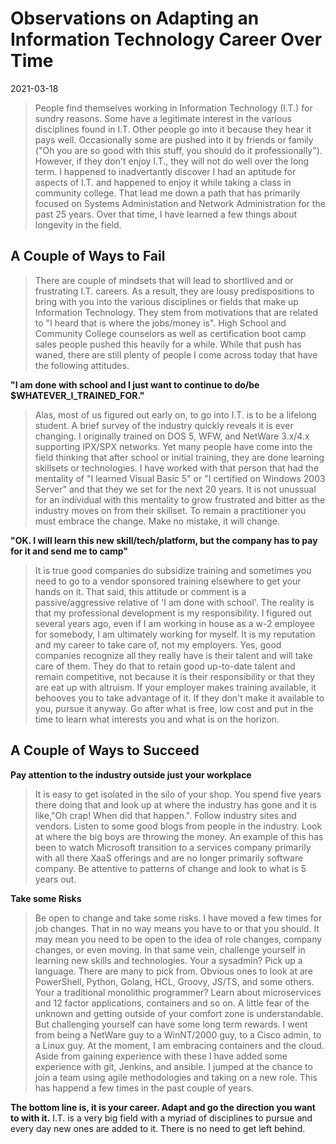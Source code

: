 # Observations on Adapting an Information Technology Career Over Time 
2021-03-18

>People find themselves working in Information Technology (I.T.) for sundry reasons. Some have a legitimate interest in the various disciplines found in I.T. Other people go into it because they hear it pays well. Occasionally some are pushed into it by friends or family ("Oh you are so good with this stuff, you should do it professionally"). However, if they don't enjoy I.T., they will not do well over the long term. I happened to inadvertantly discover I had an aptitude for aspects of I.T. and happened to enjoy it while taking a class in community college. That lead me down a path that has primarily focused on Systems Administation and Network Administration for the past 25 years. Over that time, I have learned a few things about longevity in the field. 

## A Couple of Ways to Fail

>There are couple of mindsets that will lead to shortlived and or frustrating I.T. careers. As a result, they are lousy predispositions to bring with you into the various disciplines or fields that make up Information Technology. They stem from motivations that are related to "I heard that is where the jobs/money is". High School and Community College counselors as well as certification boot camp sales people pushed this heavily for a while. While that push has waned, there are still plenty of people I come across today that have the following attitudes. 

**"I am done with school and I just want to continue to do/be $WHATEVER_I_TRAINED_FOR."** 

>Alas, most of us figured out early on, to go into I.T. is to be a lifelong student. A brief survey of the industry quickly reveals it is ever changing. I originally trained on DOS 5, WFW, and NetWare 3.x/4.x supporting IPX/SPX networks. Yet many people have come into the field thinking that after school or initial training, they are done learning skillsets or technologies. I have worked with that person that had the mentality of "I learned Visual Basic 5" or "I certified on Windows 2003 Server" and that they we set for the next 20 years. It is not unussual for an individual with this mentality to grow frustrated and bitter as the industry moves on from their skillset. To remain a practitioner you must embrace the change. Make no mistake, it will change.

**"OK. I will learn this new skill/tech/platform, but the company has to pay for it and send me to camp"** 

>It is true good companies do subsidize training and sometimes you need to go to a vendor sponsored training elsewhere to get your hands on it. That said, this attitude or comment is a passive/aggressive relative of 'I am done with school'. The reality is that my professional development is my responsibility. I figured out several years ago, even if I am working in house as a w-2 employee for somebody, I am ultimately working for myself. It is my reputation and my career to take care of, not my employers. Yes, good companies recognize all they really have is their talent and will take care of them. They do that to retain good up-to-date talent and remain competitive, not because it is their responsibility or that they are eat up with altruism. If your employer makes training available, it behooves you to take advantage of it. If they don't make it available to you, pursue it anyway. Go after what is free, low cost and put in the time to learn what interests you and what is on the horizon.

## A Couple of Ways to Succeed 

**Pay attention to the industry outside just your workplace** 

>It is easy to get isolated in the silo of your shop. You spend five years there doing that and look up at where the industry has gone and it is like,"Oh crap! When did that happen.". Follow industry sites and vendors. Listen to some good blogs from people in the industry. Look at where the big boys are throwing the money. An example of this has been to watch Microsoft transition to a services company primarily with all there XaaS offerings and are no longer primarily software company. Be attentive to patterns of change and look to what is 5 years out. 

**Take some Risks** 

>Be open to change and take some risks. I have moved a few times for job changes. That in no way means you have to or that you should. It may mean you need to be open to the idea of role changes, company changes, or even moving. In that same vein, challenge yourself in learning new skills and technologies. Your a sysadmin? Pick up a language. There are many to pick from. Obvious ones to look at are PowerShell, Python, Golang, HCL, Groovy, JS/TS, and some others. Your a traditional monolithic programmer? Learn about microservices and 12 factor applications, containers and so on.  A little fear of the unknown and getting outside of your comfort zone is understandable. But challenging yourself can have some long term rewards. I went from being a NetWare guy to a WinNT/2000 guy, to a Cisco admin, to a Linux guy. At the moment, I am embracing containers and the cloud. Aside from gaining experience with these I have added some experience with git, Jenkins, and ansible. I jumped at the chance to join a team using agile methodologies and taking on a new role. This has happend a few times in the past couple of years.

**The bottom line is, it is your career. Adapt and go the direction you want to with it.** 
I.T. is a very big field with a myriad of disciplines to pursue and every day new ones are added to it. There is no need to get left behind.
